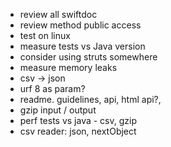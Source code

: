 - review all swiftdoc
- review method public access
- test on linux
- measure tests vs Java version
- consider using struts somewhere
- measure memory leaks
- csv -> json
- urf 8 as param?
- readme. guidelines, api, html api?, 
- gzip input / output
- perf tests vs java - csv, gzip
- csv reader: json, nextObject
